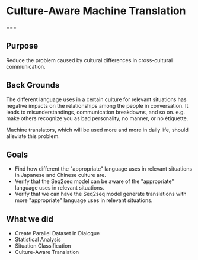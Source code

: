 # Culture-Aware Machine Translation
===

## Purpose
Reduce the problem caused by cultural differences in cross-cultural communication.

## Back Grounds
The different language uses in a certain culture for relevant situations has negative impacts on the relationships among the people in conversation.
It leads to misunderstandings, communication breakdowns, and so on.
e.g. make others recognize you as bad personality, no manner, or no étiquette.

Machine translators, which will be used more and more in daily life, should alleviate this problem.

## Goals
+ Find how different the "appropriate" language uses in relevant situations in Japanese and Chinese culture are.
+ Verify that the Seq2seq model can be aware of the "appropriate" language uses in relevant situations.
+ Verify that we can have the Seq2seq model generate translations with more "appropriate" language uses in relevant situations.

## What we did
+ Create Parallel Dataset in Dialogue
+ Statistical Analysis
+ Situation Classification
+ Culture-Aware Translation

